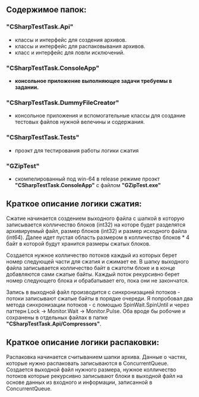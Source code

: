 ## Содержимое папок:

### "CSharpTestTask.Api" 
* классы и интерфейс для создения архивов.
* классы и интерфейс для распаковывания архивов.
* класс и интерфейс для ловли исключений.

### "CSharpTestTask.ConsoleApp" 
* **консольное приложение выполняющее задачи требуемы в задании.**

### "CSharpTestTask.DummyFileCreator" 
* консольное приложения и вспомогательные классы для создание тестовых файлов нужной велечины и содержания.

### "CSharpTestTask.Tests" 
* проэкт для тестирования работы логики сжатия

### "GZipTest" 
* скомпелированный под win-64 в release режиме проэкт **"CSharpTestTask.ConsoleApp"** с файлом **"GZipTest.exe"**

## Краткое описание логики сжатия:

   Сжатие начинается создением выходного файла с шапкoй в которую записывается колличество блоков (int32) на которe будет разделятся архивируемый файл, размер блоков (int32) и размер исходного файла (int64). Далее идет пустая область размером в колличество блоков \* 4 байт в которой будут хранится размеры сжатых блоков.
   
   Создается нужное колличество потоков каждый из которых берет номер следующей части для сжатия и сжимает ее. В шапку выходного файла записывается колличество байт в сжатотм блоке и в конце добавляются сами сжатые байты. Каждый поток рекурсивно берет номер следующего блока и обрабатывает его, пока они не закончатся.
   
   Запись в выходной файл производится с синхронизацией потоков - потоки записывают сжатые байты в порядке очереди. Я попробовал два метода синхронизации потоков - с помощью SpinWait.SpinUntil и через паттерн Lock -> Monitor.Wait -> Monitor.Pulse. Оба вроде бы робочие и сохранены в отдельных файлах в папке **"CSharpTestTask.Api/Compressors"**. 
   
## Краткое описание логики распаковки:

  Распаковка начинается считыванием шапки архива.  Данные о частях, которые нужно распаковать записываются в ConcurrentQueue. Создается выходной файл нужного размера, нужное колличество потоков которые рекурсивно записывают блоки в выходной файл на основе данных из входного и информации, записанной в ConcurrentQueue. 
   
   
